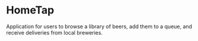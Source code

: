 # HomeTap
Application for users to browse a library of beers, add them to a queue, and receive deliveries from local breweries.
